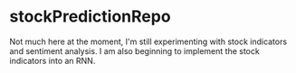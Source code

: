# stockPredictionRepo

Not much here at the moment, I'm still experimenting with stock indicators and sentiment analysis.
I am also beginning to implement the stock indicators into an RNN.
